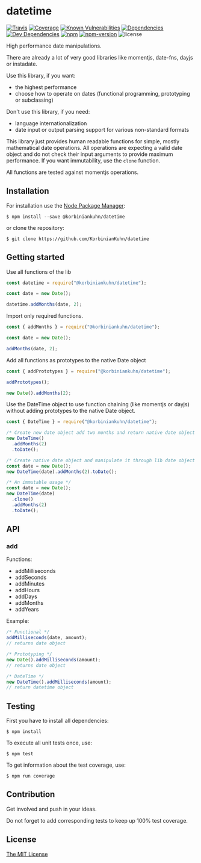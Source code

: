 # datetime

[![Travis](https://img.shields.io/travis/KorbinianKuhn/datetime.svg?style=flat-square)](https://travis-ci.org/KorbinianKuhn/datetime/builds)
[![Coverage](http://img.shields.io/coveralls/KorbinianKuhn/datetime.svg?style=flat-square&branch=master)](https://coveralls.io/r/KorbinianKuhn/datetime)
[![Known Vulnerabilities](https://snyk.io/test/github/KorbinianKuhn/datetime/badge.svg?style=flat-square)](https://snyk.io/test/github/KorbinianKuhn/datetime)
[![Dependencies](https://img.shields.io/david/KorbinianKuhn/datetime.svg?style=flat-square)](https://david-dm.org/KorbinianKuhn/datetime)
[![Dev Dependencies](https://img.shields.io/david/dev/KorbinianKuhn/datetime.svg?style=flat-square)](https://david-dm.org/KorbinianKuhn/datetime)
[![npm](https://img.shields.io/npm/dt/@korbiniankuhn/datetime.svg?style=flat-square)](https://www.npmjs.com/package/@korbiniankuhn/datetime)
[![npm-version](https://img.shields.io/npm/v/@korbiniankuhn/datetime.svg?style=flat-square)](https://www.npmjs.com/package/@korbiniankuhn/datetime)
![license](https://img.shields.io/github/license/KorbinianKuhn/datetime.svg?style=flat-square)

High performance date manipulations.

There are already a lot of very good libraries like momentjs, date-fns, dayjs or instadate.

Use this library, if you want:

- the highest performance
- choose how to operate on dates (functional programming, prototyping or subclassing)

Don't use this library, if you need:

- language internationalization
- date input or output parsing support for various non-standard formats

This library just provides human readable functions for simple, mostly mathematical date operations. All operations are expecting a valid date object and do not check their input arguments to provide maximum performance. If you want immutability, use the ```clone``` function.

All functions are tested against momentjs operations.

## Installation

For installation use the [Node Package Manager](https://github.com/npm/npm):

```
$ npm install --save @korbiniankuhn/datetime
```

or clone the repository:

```
$ git clone https://github.com/KorbinianKuhn/datetime
```

## Getting started

Use all functions of the lib

```javascript
const datetime = require("@korbiniankuhn/datetime");

const date = new Date();

datetime.addMonths(date, 2);
```

Import only required functions.

```javascript
const { addMonths } = require("@korbiniankuhn/datetime");

const date = new Date();

addMonths(date, 2);
```

Add all functions as prototypes to the native Date object

```javascript
const { addPrototypes } = require("@korbiniankuhn/datetime");

addPrototypes();

new Date().addMonths(2);
```

Use the DateTime object to use function chaining (like momentjs or dayjs) without adding prototypes to the native Date object.

```javascript
const { DateTime } = require("@korbiniankuhn/datetime");

/* Create new date object add two months and return native date object */
new DateTime()
  .addMonths(2)
  .toDate();

/* Create native date object and manipulate it through lib date object */
const date = new Date();
new DateTime(date).addMonths(2).toDate();

/* An immutable usage */
const date = new Date();
new DateTime(date)
  .clone()
  .addMonths(2)
  .toDate();
```

## API

### add

Functions:

- addMilliseconds
- addSeconds
- addMinutes
- addHours
- addDays
- addMonths
- addYears

Example:

```javascript
/* Functional */
addMilliseconds(date, amount);
// returns date object

/* Prototyping */
new Date().addMilliseconds(amount);
// returns date object

/* DateTime */
new DateTime().addMilliseconds(amount);
// return datetime object
```

## Testing

First you have to install all dependencies:

```
$ npm install
```

To execute all unit tests once, use:

```
$ npm test
```

To get information about the test coverage, use:

```
$ npm run coverage
```

## Contribution

Get involved and push in your ideas.

Do not forget to add corresponding tests to keep up 100% test coverage.

## License

[The MIT License](LICENSE)
